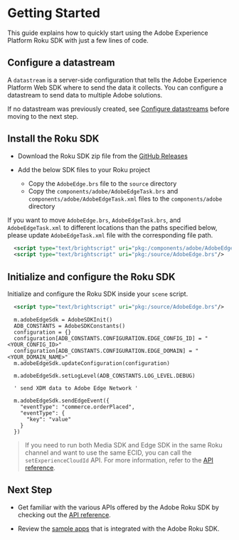 # Getting Started

This guide explains how to quickly start using the Adobe Experience Platform Roku SDK with just a few lines of code.

## Configure a datastream

A `datastream` is a server-side configuration that tells the Adobe Experience Platform Web SDK where to send the data it collects. You can configure a datastream to send data to multiple Adobe solutions.

If no datastream was previously created, see [Configure datastreams](https://developer.adobe.com/client-sdks/documentation/getting-started/configure-datastreams/) before moving to the next step.

## Install the Roku SDK

- Download the Roku SDK zip file from the [GitHub Releases](https://github.com/adobe/aepsdk-roku/releases)

- Add the below SDK files to your Roku project

  - Copy the `AdobeEdge.brs` file to the `source` directory
  - Copy the `components/adobe/AdobeEdgeTask.brs` and `components/adobe/AdobeEdgeTask.xml` files to the `components/adobe` directory
 
If you want to move `AdobeEdge.brs`, `AdobeEdgeTask.brs`, and `AdobeEdgeTask.xml` to different locations than the paths specified below, please update `AdobeEdgeTask.xml` file with the corresponding file path. 

```xml
  <script type="text/brightscript" uri="pkg:/components/adobe/AdobeEdgeTask.brs"/>
  <script type="text/brightscript" uri="pkg:/source/AdobeEdge.brs"/>
```

## Initialize and configure the Roku SDK

Initialize and configure the Roku SDK inside your `scene` script.

```xml
  <script type="text/brightscript" uri="pkg:/source/AdobeEdge.brs"/>
```

```brightscript
  m.adobeEdgeSdk = AdobeSDKInit()
  ADB_CONSTANTS = AdobeSDKConstants()
  configuration = {}
  configuration[ADB_CONSTANTS.CONFIGURATION.EDGE_CONFIG_ID] = "<YOUR_CONFIG_ID>"
  configuration[ADB_CONSTANTS.CONFIGURATION.EDGE_DOMAIN] = "<YOUR_DOMAIN_NAME>"
  m.adobeEdgeSdk.updateConfiguration(configuration)

  m.adobeEdgeSdk.setLogLevel(ADB_CONSTANTS.LOG_LEVEL.DEBUG)
  
  ' send XDM data to Adobe Edge Network '
  
  m.adobeEdgeSdk.sendEdgeEvent({
    "eventType": "commerce.orderPlaced",
    "eventType": {
      "key": "value"
    }
  })
```

> If you need to run both Media SDK and Edge SDK in the same Roku channel and want to use the same ECID, you can call the `setExperienceCloudId` API. For more information, refer to the [API reference](./api-reference.md#setexperiencecloudid).

## Next Step

- Get familiar with the various APIs offered by the Adobe Roku SDK by checking out the [API reference](./api-reference.md).

- Review the [sample apps](../sample/simple-videoplayer-channel/README.md) that is integrated with the Adobe Roku SDK.
